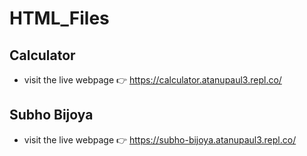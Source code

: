 # HTML_Files

## Calculator
  - visit the live webpage 👉 https://calculator.atanupaul3.repl.co/

## Subho Bijoya
  - visit the live webpage 👉 https://subho-bijoya.atanupaul3.repl.co/
